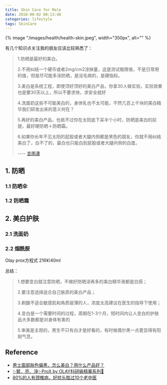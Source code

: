 ```yaml
---
title: Skin Care for Male
date: 2018-08-02 08:13:48
categories: lifestyle
tags: SkinCare
---
```


{% image "/images/health/health-skin.jpeg", width="350px", alt="" %}

<!-- more -->

有几个知识点关注我的朋友应该比较熟悉了：

> 1.防晒是最好的美白。
> 
> 2.不用纠结一个硬币或者2mg/cm2涂抹量，这是测试极限值，不是日常用的值，但是尽可能多涂防晒，是没毛病的，是硬指标。
> 
> 3.美白是系统工程，即使顶好顶好的美白产品，你拿30人做实验，实验效果也是要30天以上，所以不要求快，求安全就好
> 
> 4.洗面奶这些不可能美白的，身体乳也不太可能，不然几百上千块的美白精华我们研发出来的意义何在？
> 
> 5.再好的美白产品，也抵不过你在太阳底下呆半个小时，防晒是美白的前提，最好硬防晒＋防晒霜。
> 
> 6.如果你长年不见太阳的屁股或者大腿内侧都是黑色的朋友，你就不用纠结美白了，白不了的，最白也只能白到屁股或者大腿内侧的白度。
>
> ---- [言雨潇](https://www.zhihu.com/question/27072150/answer/731029309)

## 1. 防晒

### 1.1 防晒伞

### 1.2 防晒霜

## 2. 美白护肤

### 2.1 洗面奶

### 2.2 烟酰胺

Olay prox方程式 216¥/40ml

总结：

> 1.想要变白就注意防晒，不做好防晒涂再多的美白精华液都是白搭；
> 
> 2.要注意选择适合自己肤质的美白产品；
> 
> 3.刷酸不适合敏感肌和角质层薄的人，浓度太高建议在医生的指导下使用；
> 
> 4.变白是一个需要时间的过程，周期在1-3个月，短时间内让人变白的护肤品大多数都是对身体有害的
> 
> 5.审美是主观的，男生不只有白才是好看的，有时候偶尔黑一点更显得有阳刚气息。

## Reference

- [男士面部肤色偏黑，怎么美白？用什么产品好？](https://www.zhihu.com/question/27072150)
- [✨緊．亮．淨✨ProX by OLAY科研級精華系列💎](https://www.youtube.com/watch?v=WGe8gEFIh84)
- [80%的人有颈椎病，好枕头胜过10个老中医](http://m.jiguo.com/article/article/22210.html)






